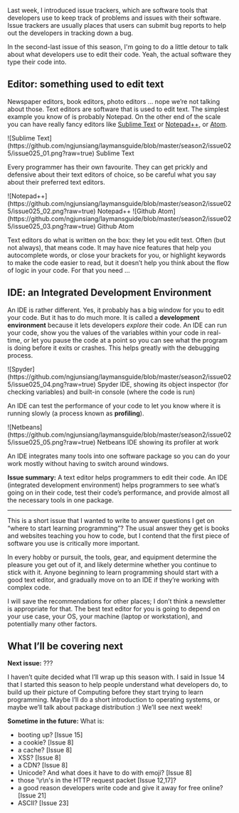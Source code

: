 Last week, I introduced issue trackers, which are software tools that developers use to keep track of problems and issues with their software. Issue trackers are usually places that users can submit bug reports to help out the developers in tracking down a bug.

In the second-last issue of this season, I'm going to do a little detour to talk about what developers use to edit their code. Yeah, the actual software they type their code into.

## Editor: something used to edit text

Newspaper editors, book editors, photo editors … nope we’re not talking about those. Text editors are software that is used to edit text. The simplest example you know of is probably Notepad. On the other end of the scale you can have really fancy editors like [Sublime Text](https://www.sublimetext.com/) or [Notepad++](https://notepad-plus-plus.org/), or [Atom](https://atom.io/).

<span style="text-align:center">
![Sublime Text](https://github.com/ngjunsiang/laymansguide/blob/master/season2/issue025/issue025_01.png?raw=true)
Sublime Text
</span>

Every programmer has their own favourite. They can get prickly and defensive about their text editors of choice, so be careful what you say about their preferred text editors.

<span style="text-align:center">
![Notepad++](https://github.com/ngjunsiang/laymansguide/blob/master/season2/issue025/issue025_02.png?raw=true)
Notepad++
</span>

<span style="text-align:center">
![Github Atom](https://github.com/ngjunsiang/laymansguide/blob/master/season2/issue025/issue025_03.png?raw=true)
Github Atom
</span>

Text editors do what is written on the box: they let you edit text. Often (but not always), that means code. It may have nice features that help you autocomplete words, or close your brackets for you, or highlight keywords to make the code easier to read, but it doesn’t help you think about the flow of logic in your code. For that you need …

## IDE: an Integrated Development Environment

An IDE is rather different. Yes, it probably has a big window for you to edit your code. But it has to do much more. It is called a **development environment** because it lets developers *explore* their code. An IDE can run your code, show you the values of the variables within your code in real-time, or let you pause the code at a point so you can see what the program is doing before it exits or crashes. This helps greatly with the debugging process.

<span style="text-align:center">
![Spyder](https://github.com/ngjunsiang/laymansguide/blob/master/season2/issue025/issue025_04.png?raw=true)
Spyder IDE, showing its object inspector (for checking variables) and built-in console (where the code is run)
</span>

An IDE can test the performance of your code to let you know where it is running slowly (a process known as **profiling**).

<span style="text-align:center">
![Netbeans](https://github.com/ngjunsiang/laymansguide/blob/master/season2/issue025/issue025_05.png?raw=true)
Netbeans IDE showing its profiler at work
</span>

An IDE integrates many tools into one software package so you can do your work mostly without having to switch around windows.

**Issue summary:** A text editor helps programmers to edit their code. An IDE (integrated development environment) helps programmers to see what’s going on in their code, test their code’s performance, and provide almost all the necessary tools in one package.

<hr/>

This is a short issue that I wanted to write to answer questions I get on “where to start learning programming”? The usual answer they get is books and websites teaching you how to code, but I contend that the first piece of software you use is critically more important.

In every hobby or pursuit, the tools, gear, and equipment determine the pleasure you get out of it, and likely determine whether you continue to stick with it. Anyone beginning to learn programming should start with a good text editor, and gradually move on to an IDE if they’re working with complex code.

I will save the recommendations for other places; I don’t think a newsletter is appropriate for that. The best text editor for you is going to depend on your use case, your OS, your machine (laptop or workstation), and potentially many other factors.

## What I’ll be covering next

**Next issue:** ???

I haven’t quite decided what I’ll wrap up this season with. I said in Issue 14 that I started this season to help people understand what developers do, to build up their picture of Computing before they start trying to learn programming. Maybe I’ll do a short introduction to operating systems, or maybe we’ll talk about package distribution :) We’ll see next week!

**Sometime in the future:** What is:

- booting up? [Issue 15]
- a cookie? [Issue 8]
- a cache? [Issue 8]
- XSS? [Issue 8]
- a CDN? [Issue 8]
- Unicode? And what does it have to do with emoji? [Issue 8]
- those '\r\n's in the HTTP request packet [Issue 12,17]?
- a good reason developers write code and give it away for free online? [Issue 21]
- ASCII? [Issue 23]
